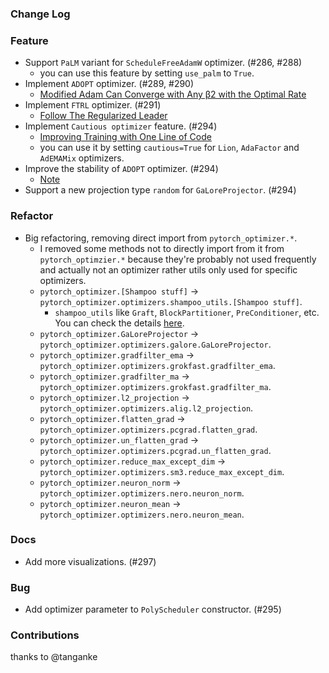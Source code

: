 ### Change Log

### Feature

* Support `PaLM` variant for `ScheduleFreeAdamW` optimizer. (#286, #288)
    * you can use this feature by setting `use_palm` to `True`.
* Implement `ADOPT` optimizer. (#289, #290)
    * [Modified Adam Can Converge with Any β2 with the Optimal Rate](https://arxiv.org/abs/2411.02853)
* Implement `FTRL` optimizer. (#291)
    * [Follow The Regularized Leader](https://static.googleusercontent.com/media/research.google.com/en//pubs/archive/41159.pdf)
* Implement `Cautious optimizer` feature. (#294)
    * [Improving Training with One Line of Code](https://arxiv.org/pdf/2411.16085v1)
    * you can use it by setting `cautious=True` for `Lion`, `AdaFactor` and `AdEMAMix` optimizers.
* Improve the stability of `ADOPT` optimizer. (#294)
    * [Note](https://github.com/iShohei220/adopt?tab=readme-ov-file#update-on-nov-22-2024) 
* Support a new projection type `random` for `GaLoreProjector`. (#294)

### Refactor

* Big refactoring, removing direct import from `pytorch_optimizer.*`.
    * I removed some methods not to directly import from it from `pytorch_optimzier.*` because they're probably not used frequently and actually not an optimizer rather utils only used for specific optimizers.
    * `pytorch_optimizer.[Shampoo stuff]` -> `pytorch_optimizer.optimizers.shampoo_utils.[Shampoo stuff]`.
        * `shampoo_utils` like `Graft`, `BlockPartitioner`, `PreConditioner`, etc. You can check the details [here](https://github.com/kozistr/pytorch_optimizer/blob/main/pytorch_optimizer/optimizer/shampoo_utils.py).
    * `pytorch_optimizer.GaLoreProjector` -> `pytorch_optimizer.optimizers.galore.GaLoreProjector`.
    * `pytorch_optimizer.gradfilter_ema` -> `pytorch_optimizer.optimizers.grokfast.gradfilter_ema`.
    * `pytorch_optimizer.gradfilter_ma` -> `pytorch_optimizer.optimizers.grokfast.gradfilter_ma`.
    * `pytorch_optimizer.l2_projection` -> `pytorch_optimizer.optimizers.alig.l2_projection`.
    * `pytorch_optimizer.flatten_grad` -> `pytorch_optimizer.optimizers.pcgrad.flatten_grad`.
    * `pytorch_optimizer.un_flatten_grad` -> `pytorch_optimizer.optimizers.pcgrad.un_flatten_grad`.
    * `pytorch_optimizer.reduce_max_except_dim` -> `pytorch_optimizer.optimizers.sm3.reduce_max_except_dim`.
    * `pytorch_optimizer.neuron_norm` -> `pytorch_optimizer.optimizers.nero.neuron_norm`.
    * `pytorch_optimizer.neuron_mean` -> `pytorch_optimizer.optimizers.nero.neuron_mean`.

### Docs

* Add more visualizations. (#297)

### Bug

* Add optimizer parameter to `PolyScheduler` constructor. (#295)

### Contributions

thanks to @tanganke
